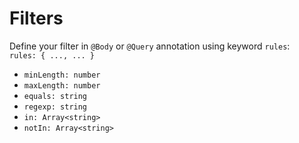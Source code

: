 # Filters

Define your filter in `@Body` or `@Query` annotation using keyword `rules`:  
`rules: { ..., ... }`

- `minLength: number`  
- `maxLength: number`  
- `equals: string`  
- `regexp: string`  
- `in: Array<string>`  
- `notIn: Array<string>`  
